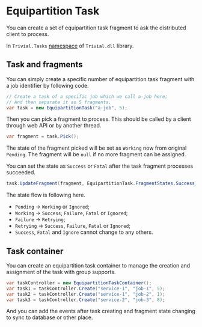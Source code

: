 # Equipartition Task

You can create a set of equipartition task fragment to ask the distributed client to process.

In `Trivial.Tasks` [namespace](./README) of `Trivial.dll` library.

## Task and fragments

You can simply create a specific number of equipartition task fragment with a job identifier by following code.

```csharp
// Create a task of a specific job which we call a-job here;
// And then separate it as 5 fragments.
var task = new EquipartitionTask("a-job", 5);
```

Then you can pick a fragment to process. This should be called by a client through web API or by another thread.

```csharp
var fragment = task.Pick();
```

The state of the fragment picked will be set as `Working` now from original `Pending`. The fragment will be `null` if no more fragment can be assigned.

You can set the state as `Success` or `Fatal` after the task fragment processes succeeded.

```csharp
task.UpdateFragment(fragment, EquipartitionTask.FragmentStates.Success);
```

The state flow is following here.

- `Pending` -> `Working` or `Ignored`;
- `Working` -> `Success`, `Failure`, `Fatal` or `Ignored`;
- `Failure` -> `Retrying`;
- `Retrying` -> `Success`, `Failure`, `Fatal` or `Ignored`;
- `Success`, `Fatal` and `Ignore` cannot change to any others.

## Task container

You can create an equipartition task container to manage the creation and assignment of the task with group supports.

```csharp
var taskController = new EquipartitionTaskContainer();
var task1 = taskController.Create("service-1", "job-1", 5);
var task2 = taskController.Create("service-1", "job-2", 1);
var task3 = taskController.Create("service-2", "job-3", 8);
```

And you can add the events after task creating and fragment state changing to sync to database or other place.
